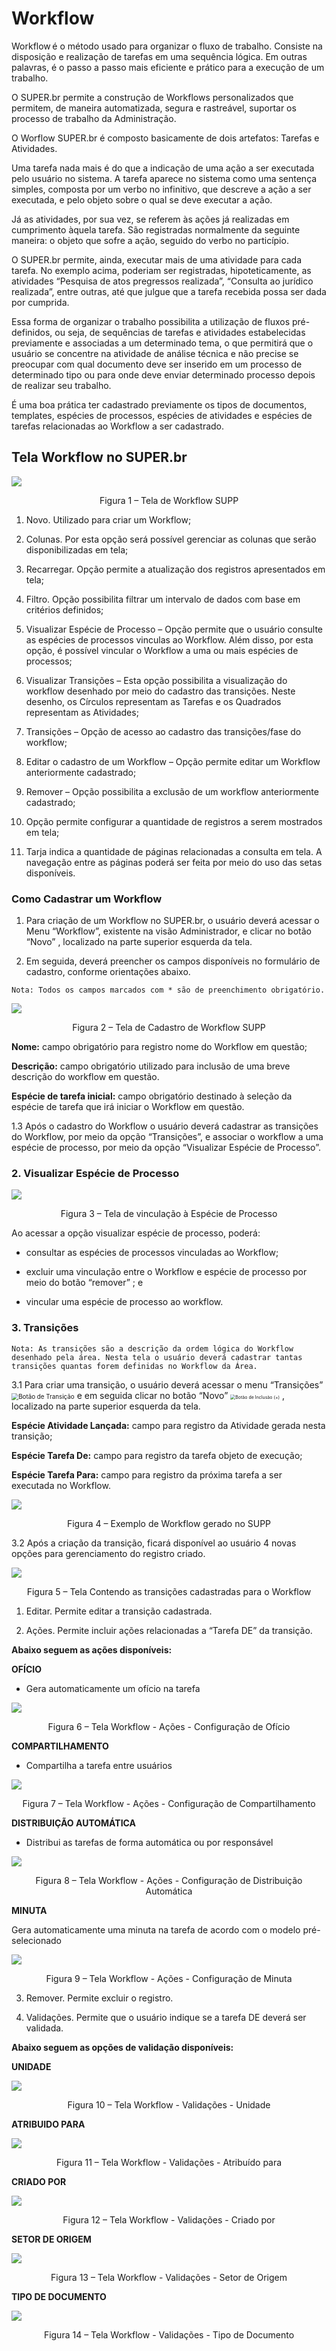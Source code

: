 # Workflow

Workflow é o método usado para organizar o fluxo de trabalho. Consiste na disposição e realização de tarefas em uma sequência lógica. Em outras palavras, é o passo a passo mais eficiente e prático para a execução de um trabalho. 


O SUPER.br permite a construção de Workflows personalizados que permitem, de maneira automatizada, segura e rastreável, suportar os processo de trabalho da Administração. 


O Worflow SUPER.br é composto basicamente de dois artefatos: Tarefas e Atividades. 
 

Uma tarefa nada mais é do que a indicação de uma ação a ser executada pelo usuário no sistema. A tarefa aparece no sistema como uma sentença simples, composta por um verbo no infinitivo, que descreve a ação a ser executada, e pelo objeto sobre o qual se deve executar a ação. 
 

Já as atividades, por sua vez, se referem às ações já realizadas em cumprimento àquela tarefa. São registradas normalmente da seguinte maneira: o objeto que sofre a ação, seguido do verbo no particípio. 
 

O SUPER.br permite, ainda, executar mais de uma atividade para cada tarefa. No exemplo acima, poderiam ser registradas, hipoteticamente, as atividades “Pesquisa de atos pregressos realizada”, “Consulta ao jurídico realizada”, entre outras, até que julgue que a tarefa recebida possa ser dada por cumprida. 


Essa forma de organizar o trabalho possibilita a utilização de fluxos pré-definidos, ou seja, de sequências de tarefas e atividades estabelecidas previamente e associadas a um determinado tema, o que permitirá que o usuário se concentre na atividade de análise técnica e não precise se preocupar com qual documento deve ser inserido em um processo de determinado tipo ou para onde deve enviar determinado processo depois de realizar seu trabalho. 


É uma boa prática ter cadastrado previamente os tipos de documentos, templates, espécies de processos, espécies de atividades e espécies de tarefas relacionadas ao Workflow a ser cadastrado. 
 

## Tela Workflow no SUPER.br


<img src="../../_static/images/Workflow - Tela principal.png"/>
<p style="text-align: center;">Figura 1 – Tela de Workflow SUPP</p>


1) Novo. Utilizado para criar um Workflow; 


2) Colunas. Por esta opção será possível gerenciar as colunas que serão disponibilizadas em tela; 

 
3) Recarregar. Opção permite a atualização dos registros apresentados em tela;  


4) Filtro. Opção possibilita filtrar um intervalo de dados com base em critérios definidos; 


5) Visualizar Espécie de Processo – Opção permite que o usuário consulte as espécies de processos vinculas ao Workflow. Além disso, por esta opção, é possível vincular o Workflow a uma ou mais espécies de processos;


6) Visualizar Transições – Esta opção possibilita a visualização do workflow desenhado por meio do cadastro das transições. Neste desenho, os Círculos representam as Tarefas e os Quadrados representam as Atividades;

7) Transições – Opção de acesso ao cadastro das transições/fase do workflow;

8) Editar o cadastro de um Workflow – Opção permite editar um Workflow anteriormente cadastrado;

9) Remover – Opção possibilita a exclusão de um workflow anteriormente cadastrado;

10) Opção permite configurar a quantidade de registros a serem mostrados em tela;

11) Tarja indica a quantidade de páginas relacionadas a consulta em tela. A navegação entre as páginas poderá ser feita por meio do uso das setas disponíveis.
 

### Como Cadastrar um Workflow 
 

1. Para criação de um Workflow no SUPER.br, o usuário deverá acessar o Menu “Workflow”, existente na visão Administrador, e clicar no botão “Novo” , localizado na parte superior esquerda da tela. 
 

1. Em seguida, deverá preencher os campos disponíveis no formulário de cadastro, conforme orientações abaixo.  

```{note}
Nota: Todos os campos marcados com * são de preenchimento obrigatório. 
```

<img src="../../_static/images/Workflow - Tela com a Lista de Campos.png"/>
<p style="text-align: center;">Figura 2 – Tela de Cadastro de Workflow SUPP</p>


**Nome:** campo obrigatório para registro nome do Workflow em questão; 

**Descrição:** campo obrigatório utilizado para inclusão de uma breve descrição do workflow em questão. 

**Espécie de tarefa inicial:** campo obrigatório destinado à seleção da espécie de tarefa que irá iniciar o Workflow em questão.  

 
1.3 Após o cadastro do Workflow o usuário deverá cadastrar as transições do Workflow, por meio da opção “Transições”, e associar o workflow a uma espécie de processo, por meio da opção “Visualizar Espécie de Processo”. 


### 2. Visualizar Espécie de Processo 

 
<img src="../../_static/images/Workflow - Visualizar Espécie de processo.png"/>
<p style="text-align: center;">Figura 3 – Tela de vinculação à Espécie de Processo</p>
 

Ao acessar a opção visualizar espécie de processo, poderá:  

- consultar as espécies de processos vinculadas ao Workflow; 

- excluir uma vinculação entre o Workflow e espécie de processo por meio do botão “remover” ; e 

- vincular uma espécie de processo ao workflow. 

 

### 3. Transições 


```{note}
Nota: As transições são a descrição da ordem lógica do Workflow desenhado pela área. Nesta tela o usuário deverá cadastrar tantas transições quantas forem definidas no Workflow da Área. 
```
 

3.1 Para criar uma transição, o usuário deverá acessar o menu “Transições” <img src="../../_static/images/Botão de Transição.png" alt="Botão de Transição" style="zoom: 70%;" /> e em seguida clicar no botão “Novo” <img src="../../_static/images/Botão de Inclusão (+).png" alt="Botão de Inclusão (+)" style="zoom: 50%;" /> , localizado na parte superior esquerda da tela. 

 
**Espécie Atividade Lançada:** campo para registro da Atividade gerada nesta transição;  

**Espécie Tarefa De:** campo para registro da tarefa objeto de execução;  

**Espécie Tarefa Para:** campo para registro da próxima tarefa a ser executada no Workflow. 

<img src="../../_static/images/Workflow - Exemplo fluxo.png"/>
<p style="text-align: center;">Figura 4 – Exemplo de Workflow gerado no SUPP</p>

3.2 Após a criação da transição, ficará disponível ao usuário 4 novas opções para gerenciamento do registro criado. 

<img src="../../_static/images/Workflow - Transições_opções em tela.png"/>
<p style="text-align: center;">Figura 5 – Tela Contendo as transições cadastradas para o Workflow</p>

1) Editar. Permite editar a transição cadastrada. 

2) Ações. Permite incluir ações relacionadas a “Tarefa DE” da transição. 

**Abaixo seguem as ações disponíveis:**


**OFÍCIO**

- Gera automaticamente um ofício na tarefa

<img src="../../_static/images/Workflow - Transições_Opções_Ofício.png"/>
<p style="text-align: center;">Figura 6 – Tela Workflow - Ações - Configuração de Ofício</p>

**COMPARTILHAMENTO**

- Compartilha a tarefa entre usuários

<img src="../../_static/images/Workflow - Transições_Opções_Compartilhamento.png"/>
<p style="text-align: center;">Figura 7 – Tela Workflow - Ações - Configuração de Compartilhamento</p>

**DISTRIBUIÇÃO AUTOMÁTICA**

- Distribui as tarefas de forma automática ou por responsável

<img src="../../_static/images/Workflow - Transições_Opções_Distribuição automática.png"/>
<p style="text-align: center;">Figura 8 – Tela Workflow - Ações - Configuração de Distribuição Automática</p>

**MINUTA**

Gera automaticamente uma minuta na tarefa de acordo com o modelo pré-selecionado 

<img src="../../_static/images/Workflow - Transições_Opções_Minuta.png"/>
<p style="text-align: center;">Figura 9 – Tela Workflow - Ações - Configuração de Minuta</p>


3) Remover. Permite excluir o registro. 

4) Validações. Permite que o usuário indique se a tarefa DE deverá ser validada. 

**Abaixo seguem as opções de validação disponíveis:**


**UNIDADE**

<img src="../../_static/images/Workflow - Transições_Validações_Unidade.png"/>
<p style="text-align: center;">Figura 10 – Tela Workflow - Validações - Unidade</p>

**ATRIBUIDO PARA**

<img src="../../_static/images/Workflow - Transições_Validações_Atribuído para.png"/>
<p style="text-align: center;">Figura 11 – Tela Workflow - Validações - Atribuído para</p>
 

**CRIADO POR**

<img src="../../_static/images/Workflow - Transições_Validações_Criado por.png"/>
<p style="text-align: center;">Figura 12 – Tela Workflow - Validações - Criado por</p>
 
**SETOR DE ORIGEM**

<img src="../../_static/images/Workflow - Transições_Validações_Setor de Origem.png"/>
<p style="text-align: center;">Figura 13 – Tela Workflow - Validações - Setor de Origem</p>
 

**TIPO DE DOCUMENTO**

<img src="../../_static/images/Workflow - Transições_Validações_Tipo de Documento.png"/>
<p style="text-align: center;">Figura 14 – Tela Workflow - Validações - Tipo de Documento</p>